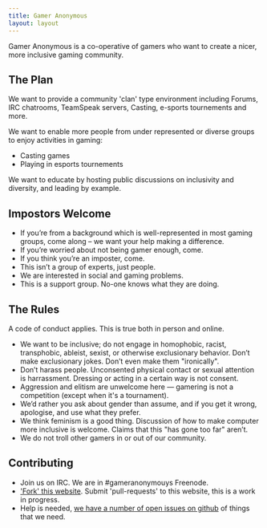 ```yaml
---
title: Gamer Anonymous
layout: layout
---
```


Gamer Anonymous is a co-operative of gamers who want to create a nicer, more inclusive gaming community.

## The Plan

We want to provide a community 'clan' type environment including Forums, IRC chatrooms, TeamSpeak servers, Casting, e-sports tournements and more.

We want to enable more people from under represented or diverse groups to enjoy activities in gaming:

- Casting games
- Playing in esports tournements

We want to educate by hosting public discussions on inclusivity and diversity, and leading by example.


## Impostors Welcome

- If you’re from a background which is well-represented in most gaming groups, come along – we want your help making a difference.
- If you’re worried about not being gamer enough, come.
- If you think you’re an imposter, come.
- This isn’t a group of experts, just people.
- We are interested in social and gaming problems.
- This is a support group. No-one knows what they are doing.

## The Rules

A code of conduct applies. This is true both in person and online.

- We want to be inclusive; do not engage in homophobic, racist, transphobic, ableist, sexist, or otherwise exclusionary behavior. Don’t make exclusionary jokes. Don’t even make them "ironically".
- Don’t harass people. Unconsented physical contact or sexual attention is harrassment. Dressing or acting in a certain way is not consent.
- Aggression and elitism are unwelcome here — gamering is not a competition (except when it's a tournament).
- We’d rather you ask about gender than assume, and if you get it wrong, apologise, and use what they prefer.
- We think feminism is a good thing. Discussion of how to make computer more inclusive is welcome. Claims that this "has gone too far" aren’t.
- We do not troll other gamers in or out of our community.

## Contributing

- Join us on IRC. We are in #gameranonymouys Freenode.
- ['Fork' this website](https://github.com/gameranonymous/frontend). Submit 'pull-requests' to this website, this is a work in progress.
- Help is needed, [we have a number of open issues on github](https://github.com/gameranonymous/frontend/issues) of things that we need.
